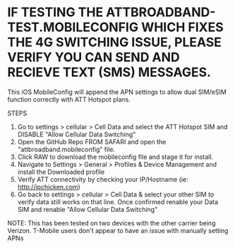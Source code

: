 # IF TESTING THE ATTBROADBAND-TEST.MOBILECONFIG WHICH FIXES THE 4G SWITCHING ISSUE, PLEASE VERIFY YOU CAN SEND AND RECIEVE TEXT (SMS) MESSAGES. 

This iOS MobileConfig will append the APN settings to allow dual SIM/eSIM function correctly with ATT Hotspot plans.


STEPS
  1) Go to settings > cellular > Cell Data and select the ATT Hotspot SIM and DISABLE "Allow Cellular Data Switching"
  2) Open the GitHub Repo FROM SAFARI and open the "attbroadband.mobileconfig" file.
  3) Click RAW to download the mobileconfig file and stage it for install.
  4) Navigate to Settings > General > Profiles & Device Management and install the Downloaded profile
  5) Verify ATT connectivity by checking your IP/Hostname (ie: http://ipchicken.com)
  6) Go back to settings > cellular > Cell Data & select your other SIM to verify data still works on that line. Once confirmed renable your        Data SIM and renable "Allow Cellular Data Switching"
  
NOTE: This has been tested on two devices with the other carrier being Verizon. T-Mobile users don't appear to have an issue with manually setting APNs
